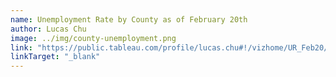 ```yaml
---
name: Unemployment Rate by County as of February 20th
author: Lucas Chu
image: ../img/county-unemployment.png
link: "https://public.tableau.com/profile/lucas.chu#!/vizhome/UR_Feb20/Sheet2?publish=yes"
linkTarget: "_blank"
---
```

